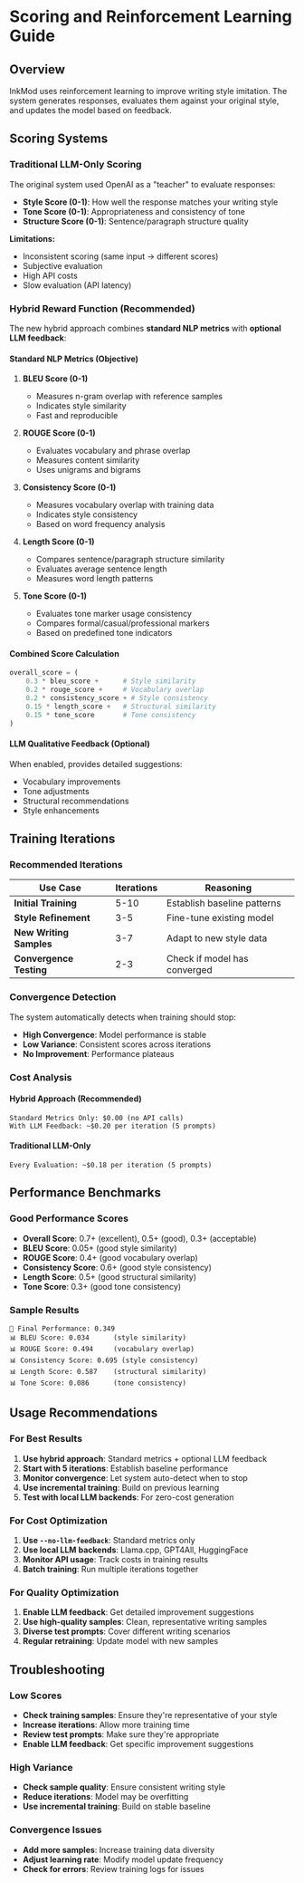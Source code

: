 # Scoring and Reinforcement Learning Guide

## Overview

InkMod uses reinforcement learning to improve writing style imitation. The system generates responses, evaluates them against your original style, and updates the model based on feedback.

## Scoring Systems

### Traditional LLM-Only Scoring

The original system used OpenAI as a "teacher" to evaluate responses:

- **Style Score (0-1)**: How well the response matches your writing style
- **Tone Score (0-1)**: Appropriateness and consistency of tone
- **Structure Score (0-1)**: Sentence/paragraph structure quality

**Limitations:**
- Inconsistent scoring (same input → different scores)
- Subjective evaluation
- High API costs
- Slow evaluation (API latency)

### Hybrid Reward Function (Recommended)

The new hybrid approach combines **standard NLP metrics** with **optional LLM feedback**:

#### **Standard NLP Metrics (Objective)**

1. **BLEU Score (0-1)**
   - Measures n-gram overlap with reference samples
   - Indicates style similarity
   - Fast and reproducible

2. **ROUGE Score (0-1)**
   - Evaluates vocabulary and phrase overlap
   - Measures content similarity
   - Uses unigrams and bigrams

3. **Consistency Score (0-1)**
   - Measures vocabulary overlap with training data
   - Indicates style consistency
   - Based on word frequency analysis

4. **Length Score (0-1)**
   - Compares sentence/paragraph structure similarity
   - Evaluates average sentence length
   - Measures word length patterns

5. **Tone Score (0-1)**
   - Evaluates tone marker usage consistency
   - Compares formal/casual/professional markers
   - Based on predefined tone indicators

#### **Combined Score Calculation**
```python
overall_score = (
    0.3 * bleu_score +      # Style similarity
    0.2 * rouge_score +     # Vocabulary overlap
    0.2 * consistency_score + # Style consistency
    0.15 * length_score +   # Structural similarity
    0.15 * tone_score       # Tone consistency
)
```

#### **LLM Qualitative Feedback (Optional)**
When enabled, provides detailed suggestions:
- Vocabulary improvements
- Tone adjustments
- Structural recommendations
- Style enhancements

## Training Iterations

### Recommended Iterations

| Use Case | Iterations | Reasoning |
|----------|------------|-----------|
| **Initial Training** | 5-10 | Establish baseline patterns |
| **Style Refinement** | 3-5 | Fine-tune existing model |
| **New Writing Samples** | 3-7 | Adapt to new style data |
| **Convergence Testing** | 2-3 | Check if model has converged |

### Convergence Detection

The system automatically detects when training should stop:

- **High Convergence**: Model performance is stable
- **Low Variance**: Consistent scores across iterations
- **No Improvement**: Performance plateaus

### Cost Analysis

#### **Hybrid Approach (Recommended)**
```
Standard Metrics Only: $0.00 (no API calls)
With LLM Feedback: ~$0.20 per iteration (5 prompts)
```

#### **Traditional LLM-Only**
```
Every Evaluation: ~$0.18 per iteration (5 prompts)
```

## Performance Benchmarks

### **Good Performance Scores**
- **Overall Score**: 0.7+ (excellent), 0.5+ (good), 0.3+ (acceptable)
- **BLEU Score**: 0.05+ (good style similarity)
- **ROUGE Score**: 0.4+ (good vocabulary overlap)
- **Consistency Score**: 0.6+ (good style consistency)
- **Length Score**: 0.5+ (good structural similarity)
- **Tone Score**: 0.3+ (good tone consistency)

### **Sample Results**
```
🎯 Final Performance: 0.349
📊 BLEU Score: 0.034      (style similarity)
📊 ROUGE Score: 0.494     (vocabulary overlap)
📊 Consistency Score: 0.695 (style consistency)
📊 Length Score: 0.587    (structural similarity)
📊 Tone Score: 0.086      (tone consistency)
```

## Usage Recommendations

### **For Best Results**
1. **Use hybrid approach**: Standard metrics + optional LLM feedback
2. **Start with 5 iterations**: Establish baseline performance
3. **Monitor convergence**: Let system auto-detect when to stop
4. **Use incremental training**: Build on previous learning
5. **Test with local LLM backends**: For zero-cost generation

### **For Cost Optimization**
1. **Use `--no-llm-feedback`**: Standard metrics only
2. **Use local LLM backends**: Llama.cpp, GPT4All, HuggingFace
3. **Monitor API usage**: Track costs in training results
4. **Batch training**: Run multiple iterations together

### **For Quality Optimization**
1. **Enable LLM feedback**: Get detailed improvement suggestions
2. **Use high-quality samples**: Clean, representative writing samples
3. **Diverse test prompts**: Cover different writing scenarios
4. **Regular retraining**: Update model with new samples

## Troubleshooting

### **Low Scores**
- **Check training samples**: Ensure they're representative of your style
- **Increase iterations**: Allow more training time
- **Review test prompts**: Make sure they're appropriate
- **Enable LLM feedback**: Get specific improvement suggestions

### **High Variance**
- **Check sample quality**: Ensure consistent writing style
- **Reduce iterations**: Model may be overfitting
- **Use incremental training**: Build on stable baseline

### **Convergence Issues**
- **Add more samples**: Increase training data diversity
- **Adjust learning rate**: Modify model update frequency
- **Check for errors**: Review training logs for issues 